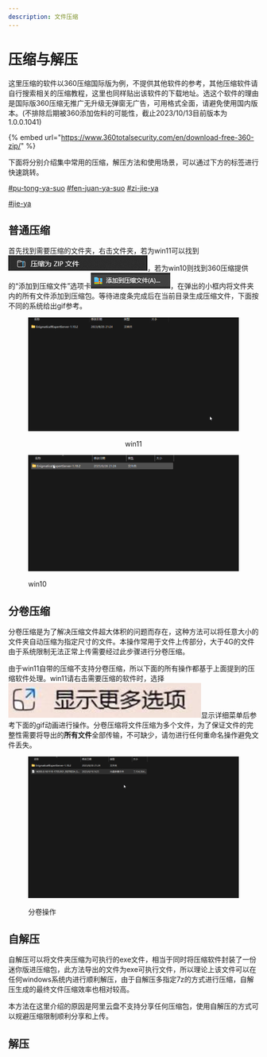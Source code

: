 ```yaml
---
description: 文件压缩
---
```


# 压缩与解压

这里压缩的软件以360压缩国际版为例，不提供其他软件的参考，其他压缩软件请自行搜索相关的压缩教程，这里也同样贴出该软件的下载地址。选这个软件的理由是国际版360压缩无推广无升级无弹窗无广告，可用格式全面，请避免使用国内版本。(不排除后期被360添加佐料的可能性，截止2023/10/13目前版本为1.0.0.1041)

{% embed url="https://www.360totalsecurity.com/en/download-free-360-zip/" %}

下面将分别介绍集中常用的压缩，解压方法和使用场景，可以通过下方的标签进行快速跳转。

[#pu-tong-ya-suo](ya-suo-yu-jie-ya.md#pu-tong-ya-suo "mention") [#fen-juan-ya-suo](ya-suo-yu-jie-ya.md#fen-juan-ya-suo "mention") [#zi-jie-ya](ya-suo-yu-jie-ya.md#zi-jie-ya "mention")

[#jie-ya](ya-suo-yu-jie-ya.md#jie-ya "mention")

## 普通压缩

首先找到需要压缩的文件夹，右击文件夹，若为win11可以找到![](<../../../.gitbook/assets/image (34).png>)，若为win10则找到360压缩提供的“添加到压缩文件”选项卡![](<../../../.gitbook/assets/image (36).png>)，在弹出的小框内将文件夹内的所有文件添加到压缩包。等待进度条完成后在当前目录生成压缩文件，下面按不同的系统给出gif参考。

<div align="center" data-full-width="true">

<figure><img src="../../../.gitbook/assets/explorer_OOKHapvieX.gif" alt=""><figcaption><p>win11</p></figcaption></figure>

</div>

<figure><img src="../../../.gitbook/assets/explorer_44RuGEGNPx.gif" alt=""><figcaption><p>win10</p></figcaption></figure>

## 分卷压缩

分卷压缩是为了解决压缩文件超大体积的问题而存在，这种方法可以将任意大小的文件夹自动压缩为指定尺寸的文件。本操作常用于文件上传部分，大于4G的文件由于系统限制无法正常上传需要经过此步骤进行分卷压缩。

由于win11自带的压缩不支持分卷压缩，所以下面的所有操作都基于上面提到的压缩软件处理。win11请右击需要压缩的软件时，选择![](../../../.gitbook/assets/image.png)显示详细菜单后参考下面的gif动画进行操作。分卷压缩将文件压缩为多个文件，为了保证文件的完整性需要将导出的**所有文件**全部传输，不可缺少，请勿进行任何重命名操作避免文件丢失。

<figure><img src="../../../.gitbook/assets/explorer_o5qsdzdKu4.gif" alt=""><figcaption><p>分卷操作</p></figcaption></figure>

## 自解压

自解压可以将文件夹压缩为可执行的exe文件，相当于同时将压缩软件封装了一份迷你版进压缩包，此方法导出的文件为exe可执行文件，所以理论上该文件可以在任何windows系统内进行顺利解压，由于自解压多指定7z的方式进行压缩，自解压生成的最终文件压缩效率也相对较高。

本方法在这里介绍的原因是阿里云盘不支持分享任何压缩包，使用自解压的方式可以规避压缩限制顺利分享和上传。

## 解压

